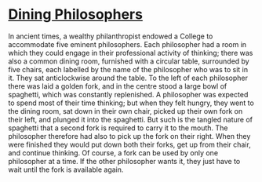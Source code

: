 # [Dining Philosophers](https://doc.rust-lang.org/1.2.0/book/dining-philosophers.html)

In ancient times, a wealthy philanthropist endowed a College to accommodate five eminent philosophers. Each philosopher had a room in which they could engage in their professional activity of thinking; there was also a common dining room, furnished with a circular table, surrounded by five chairs, each labelled by the name of the philosopher who was to sit in it. They sat anticlockwise around the table. To the left of each philosopher there was laid a golden fork, and in the centre stood a large bowl of spaghetti, which was constantly replenished. A philosopher was expected to spend most of their time thinking; but when they felt hungry, they went to the dining room, sat down in their own chair, picked up their own fork on their left, and plunged it into the spaghetti. But such is the tangled nature of spaghetti that a second fork is required to carry it to the mouth. The philosopher therefore had also to pick up the fork on their right. When they were finished they would put down both their forks, get up from their chair, and continue thinking. Of course, a fork can be used by only one philosopher at a time. If the other philosopher wants it, they just have to wait until the fork is available again.
